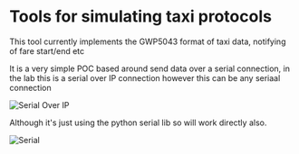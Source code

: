 # Tools for simulating taxi protocols

This tool currently implements the GWP5043 format of taxi data, notifying of fare start/end etc

It is a very simple POC based around send data over a serial connection, in the lab this is a serial over IP connection however this can be any seriaal connection

![Serial Over IP](../blob/master/misc/SerialOverIp.png?raw=true)

Although it's just using the python serial lib so will work directly also.

![Serial](../blob/master/misc/Serial.png?raw=true)

